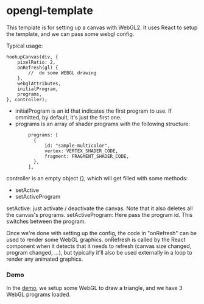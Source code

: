 # opengl-template

This template is for setting up a canvas with WebGL2.
It uses React to setup the template, and we can pass some webgl config.

Typical usage:
```
hookupCanvas(div, {
    pixelRatio: 2,
    onRefresh(gl) {
        //  do some WEBGL drawing
    },
    webglAttributes,
    initialProgram,
    programs,
}, controller);
```

- initialProgram is an id that indicates the first program to use. If ommitted, by default,
it's just the first one.
- programs is an array of shader programs with the following structure:
```
        programs: [
          {
              id: "sample-multicolor",
              vertex: VERTEX_SHADER_CODE,
              fragment: FRAGMENT_SHADER_CODE,
          },
        ],
```

controller is an empty object {}, which will get filled with some methods:
- setActive
- setActiveProgram

setActive: just activate / deactivate the canvas. Note that it also deletes all the canvas's programs.
setActiveProgram: Here pass the program id. This switches between the program.

Once we're done with setting up the config, the code in "onRefresh" can be used to render some WebGL graphics. onRefresh is called by the React component when it detects that it needs to refresh (canvas size changed, program changed, ...), but typically it'll also be used externally in a loop to render any animated graphics.

### Demo

In the [demo](https://jacklehamster.github.io/opengl-template/public), we setup some WebGL to draw a triangle, and we have 3 WebGL programs loaded.